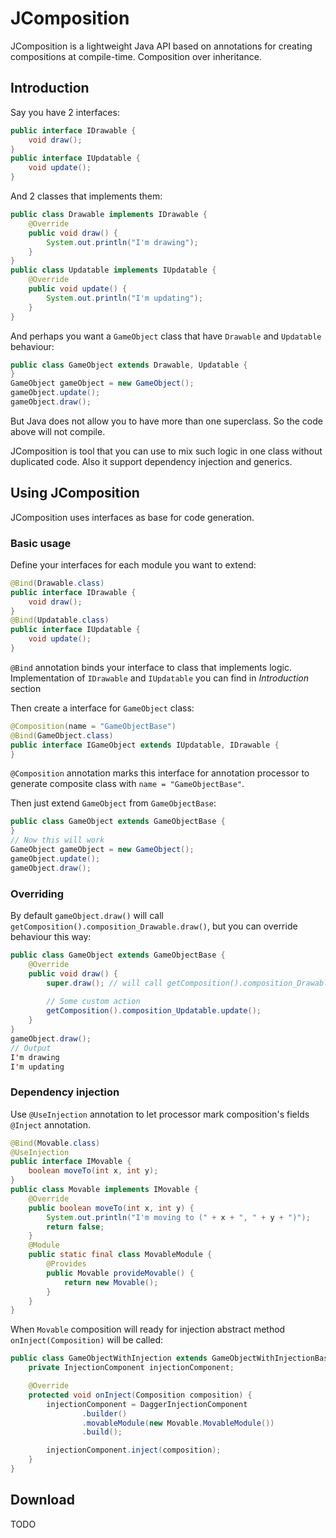 # JComposition
JComposition is a lightweight Java API based on annotations for creating compositions at compile-time. Composition over inheritance.

## Introduction
Say you have 2 interfaces:
```java
public interface IDrawable {
    void draw();
}
public interface IUpdatable {
    void update();
}
```
And 2 classes that implements them:
```java
public class Drawable implements IDrawable {
    @Override
    public void draw() {
        System.out.println("I'm drawing");
    }
}
public class Updatable implements IUpdatable {
    @Override
    public void update() {
        System.out.println("I'm updating");
    }
}
```
And perhaps you want a `GameObject` class that have `Drawable` and `Updatable` behaviour:
```java
public class GameObject extends Drawable, Updatable {
}
GameObject gameObject = new GameObject();
gameObject.update();
gameObject.draw();
```
But Java does not allow you to have more than one superclass. So the code above will not compile.

JComposition is tool that you can use to mix such logic in one class without duplicated code. Also it support dependency injection and generics.

## Using JComposition
JComposition uses interfaces as base for code generation. 

### Basic usage
Define your interfaces for each module you want to extend:
```java
@Bind(Drawable.class)
public interface IDrawable {
    void draw();
}
@Bind(Updatable.class)
public interface IUpdatable {
    void update();
}
```
`@Bind` annotation binds your interface to class that implements logic.
Implementation of `IDrawable` and `IUpdatable` you can find in *Introduction* section

Then create a interface for `GameObject` class:
```java
@Composition(name = "GameObjectBase")
@Bind(GameObject.class)
public interface IGameObject extends IUpdatable, IDrawable {
}
```
`@Composition` annotation marks this interface for annotation processor to generate composite class with `name = "GameObjectBase"`.

Then just extend `GameObject` from `GameObjectBase`:
```java
public class GameObject extends GameObjectBase {
}
// Now this will work
GameObject gameObject = new GameObject();
gameObject.update();
gameObject.draw();
```

### Overriding
By default `gameObject.draw()` will call `getComposition().composition_Drawable.draw()`, but you can override behaviour this way:
```java
public class GameObject extends GameObjectBase {
    @Override
    public void draw() {
        super.draw(); // will call getComposition().composition_Drawable.draw()
        
        // Some custom action
        getComposition().composition_Updatable.update();
    }
}
gameObject.draw();
// Output
I'm drawing
I'm updating
```

### Dependency injection
Use `@UseInjection` annotation to let processor mark composition's fields `@Inject` annotation.
```java
@Bind(Movable.class)
@UseInjection
public interface IMovable {
    boolean moveTo(int x, int y);
}
public class Movable implements IMovable {
    @Override
    public boolean moveTo(int x, int y) {
        System.out.println("I'm moving to (" + x + ", " + y + ")");
        return false;
    }
    @Module
    public static final class MovableModule {
        @Provides
        public Movable provideMovable() {
            return new Movable();
        }
    }
}
```
When `Movable` composition will ready for injection abstract method `onInject(Composition)` will be called:
```java
public class GameObjectWithInjection extends GameObjectWithInjectionBase {
    private InjectionComponent injectionComponent;

    @Override
    protected void onInject(Composition composition) {
        injectionComponent = DaggerInjectionComponent
                .builder()
                .movableModule(new Movable.MovableModule())
                .build();

        injectionComponent.inject(composition);
    }
}
```

## Download
TODO
